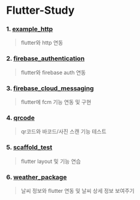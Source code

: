 # Flutter-Study

### 1. [example_http](./example_http)
> flutter와 http 연동

### 2. [firebase_authentication](./firebase_authentication2)
> flutter와 firebase auth 연동

### 3. [firebase_cloud_messaging](./fcm_test)
> flutter에 fcm 기능 연동 및 구현

### 4. [qrcode](./qrcode)
> qr코드와 바코드/사진 스캔 기능 테스트

### 5. [scaffold_test](./scaffold)
> flutter layout 및 기능 연습

### 6. [weather_package](./weather_package)
> 날씨 정보와 flutter 연동 및 날씨 상세 정보 보여주기
